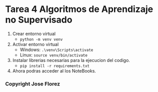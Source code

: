# Tarea 4 Algoritmos de Aprendizaje no Supervisado

1. Crear entorno virtual
    -   `python -m venv venv`
2. Activar entorno virtual
    -   Windows: `.\venv\Scripts\activate`
    -   Linux: `source venv/bin/activate`
3. Instalar librerias necesarias para la ejecucion del codigo.
    -   `pip install -r requirements.txt`
4. Ahora podras acceder al los NoteBooks.


### Copyright Jose Florez
